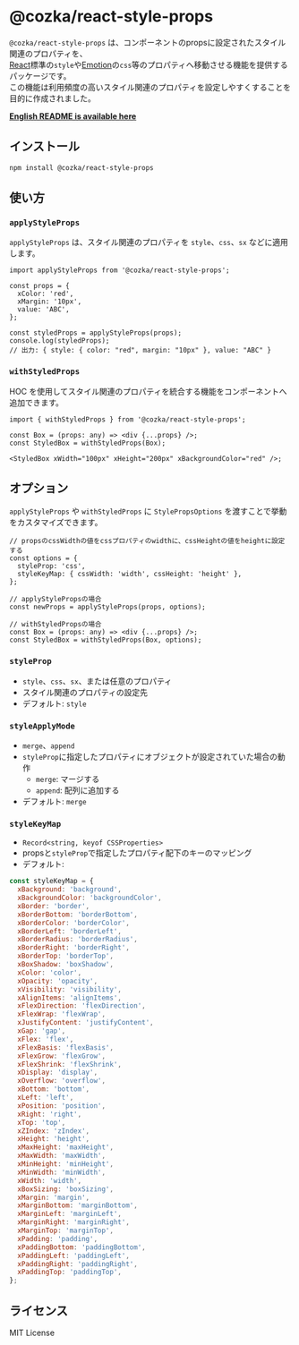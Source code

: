 # @cozka/react-style-props

`@cozka/react-style-props` は、コンポーネントのpropsに設定されたスタイル関連のプロパティを、  
[React](https://react.dev/)標準の`style`や[Emotion](https://emotion.sh/docs/introduction)の`css`等のプロパティへ移動させる機能を提供するパッケージです。  
この機能は利用頻度の高いスタイル関連のプロパティを設定しやすくすることを目的に作成されました。

**[English README is available here](./README.md)**

## インストール

```sh
npm install @cozka/react-style-props
```

## 使い方

### `applyStyleProps`

`applyStyleProps` は、スタイル関連のプロパティを `style`、`css`、`sx` などに適用します。

```tsx
import applyStyleProps from '@cozka/react-style-props';

const props = {
  xColor: 'red',
  xMargin: '10px',
  value: 'ABC',
};

const styledProps = applyStyleProps(props);
console.log(styledProps);
// 出力: { style: { color: "red", margin: "10px" }, value: "ABC" }
```

### `withStyledProps`

HOC を使用してスタイル関連のプロパティを統合する機能をコンポーネントへ追加できます。

```tsx
import { withStyledProps } from '@cozka/react-style-props';

const Box = (props: any) => <div {...props} />;
const StyledBox = withStyledProps(Box);

<StyledBox xWidth="100px" xHeight="200px" xBackgroundColor="red" />;
```

## オプション

`applyStyleProps` や `withStyledProps` に `StylePropsOptions` を渡すことで挙動をカスタマイズできます。

```tsx
// propsのcssWidthの値をcssプロパティのwidthに、cssHeightの値をheightに設定する
const options = {
  styleProp: 'css',
  styleKeyMap: { cssWidth: 'width', cssHeight: 'height' },
};

// applyStylePropsの場合
const newProps = applyStyleProps(props, options);

// withStyledPropsの場合
const Box = (props: any) => <div {...props} />;
const StyledBox = withStyledProps(Box, options);
```

### `styleProp`

- `style`、`css`、`sx`、または任意のプロパティ
- スタイル関連のプロパティの設定先
- デフォルト: `style`

### `styleApplyMode`

- `merge`、`append`
- `styleProp`に指定したプロパティにオブジェクトが設定されていた場合の動作
  - `merge`: マージする
  - `append`: 配列に追加する
- デフォルト: `merge`

### `styleKeyMap`

- `Record<string, keyof CSSProperties>`
- propsと`styleProp`で指定したプロパティ配下のキーのマッピング
- デフォルト:

```js
const styleKeyMap = {
  xBackground: 'background',
  xBackgroundColor: 'backgroundColor',
  xBorder: 'border',
  xBorderBottom: 'borderBottom',
  xBorderColor: 'borderColor',
  xBorderLeft: 'borderLeft',
  xBorderRadius: 'borderRadius',
  xBorderRight: 'borderRight',
  xBorderTop: 'borderTop',
  xBoxShadow: 'boxShadow',
  xColor: 'color',
  xOpacity: 'opacity',
  xVisibility: 'visibility',
  xAlignItems: 'alignItems',
  xFlexDirection: 'flexDirection',
  xFlexWrap: 'flexWrap',
  xJustifyContent: 'justifyContent',
  xGap: 'gap',
  xFlex: 'flex',
  xFlexBasis: 'flexBasis',
  xFlexGrow: 'flexGrow',
  xFlexShrink: 'flexShrink',
  xDisplay: 'display',
  xOverflow: 'overflow',
  xBottom: 'bottom',
  xLeft: 'left',
  xPosition: 'position',
  xRight: 'right',
  xTop: 'top',
  xZIndex: 'zIndex',
  xHeight: 'height',
  xMaxHeight: 'maxHeight',
  xMaxWidth: 'maxWidth',
  xMinHeight: 'minHeight',
  xMinWidth: 'minWidth',
  xWidth: 'width',
  xBoxSizing: 'boxSizing',
  xMargin: 'margin',
  xMarginBottom: 'marginBottom',
  xMarginLeft: 'marginLeft',
  xMarginRight: 'marginRight',
  xMarginTop: 'marginTop',
  xPadding: 'padding',
  xPaddingBottom: 'paddingBottom',
  xPaddingLeft: 'paddingLeft',
  xPaddingRight: 'paddingRight',
  xPaddingTop: 'paddingTop',
};
```

## ライセンス

MIT License
